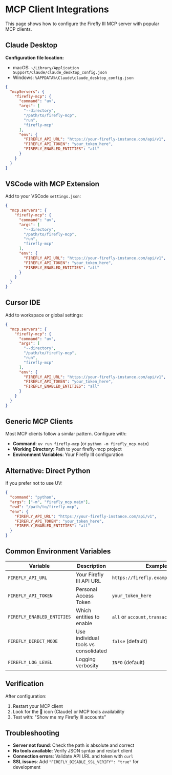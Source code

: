 # MCP Client Integrations

This page shows how to configure the Firefly III MCP server with popular MCP clients.

## Claude Desktop

**Configuration file location:**
- macOS: `~/Library/Application Support/Claude/claude_desktop_config.json`
- Windows: `%APPDATA%\Claude\claude_desktop_config.json`

```json
{
  "mcpServers": {
    "firefly-mcp": {
      "command": "uv",
      "args": [
        "--directory",
        "/path/to/firefly-mcp",
        "run",
        "firefly-mcp"
      ],
      "env": {
        "FIREFLY_API_URL": "https://your-firefly-instance.com/api/v1",
        "FIREFLY_API_TOKEN": "your_token_here",
        "FIREFLY_ENABLED_ENTITIES": "all"
      }
    }
  }
}
```

## VSCode with MCP Extension

Add to your VSCode `settings.json`:

```json
{
  "mcp.servers": {
    "firefly-mcp": {
      "command": "uv",
      "args": [
        "--directory",
        "/path/to/firefly-mcp",
        "run",
        "firefly-mcp"
      ],
      "env": {
        "FIREFLY_API_URL": "https://your-firefly-instance.com/api/v1",
        "FIREFLY_API_TOKEN": "your_token_here",
        "FIREFLY_ENABLED_ENTITIES": "all"
      }
    }
  }
}
```

## Cursor IDE

Add to workspace or global settings:

```json
{
  "mcp.servers": {
    "firefly-mcp": {
      "command": "uv",
      "args": [
        "--directory",
        "/path/to/firefly-mcp",
        "run",
        "firefly-mcp"
      ],
      "env": {
        "FIREFLY_API_URL": "https://your-firefly-instance.com/api/v1",
        "FIREFLY_API_TOKEN": "your_token_here",
        "FIREFLY_ENABLED_ENTITIES": "all"
      }
    }
  }
}
```

## Generic MCP Clients

Most MCP clients follow a similar pattern. Configure with:

- **Command**: `uv run firefly-mcp` (or `python -m firefly_mcp.main`)
- **Working Directory**: Path to your firefly-mcp project
- **Environment Variables**: Your Firefly III configuration

## Alternative: Direct Python

If you prefer not to use UV:

```json
{
  "command": "python",
  "args": ["-m", "firefly_mcp.main"],
  "cwd": "/path/to/firefly-mcp",
  "env": {
    "FIREFLY_API_URL": "https://your-firefly-instance.com/api/v1",
    "FIREFLY_API_TOKEN": "your_token_here",
    "FIREFLY_ENABLED_ENTITIES": "all"
  }
}
```

## Common Environment Variables

| Variable | Description | Example |
|----------|-------------|---------|
| `FIREFLY_API_URL` | Your Firefly III API URL | `https://firefly.example.com/api/v1` |
| `FIREFLY_API_TOKEN` | Personal Access Token | `your_token_here` |
| `FIREFLY_ENABLED_ENTITIES` | Which entities to enable | `all` or `account,transaction,budget` |
| `FIREFLY_DIRECT_MODE` | Use individual tools vs consolidated | `false` (default) |
| `FIREFLY_LOG_LEVEL` | Logging verbosity | `INFO` (default) |

## Verification

After configuration:

1. Restart your MCP client
2. Look for the 🔌 icon (Claude) or MCP tools availability
3. Test with: "Show me my Firefly III accounts"

## Troubleshooting

- **Server not found**: Check the path is absolute and correct
- **No tools available**: Verify JSON syntax and restart client
- **Connection errors**: Validate API URL and token with `curl`
- **SSL issues**: Add `"FIREFLY_DISABLE_SSL_VERIFY": "true"` for development
